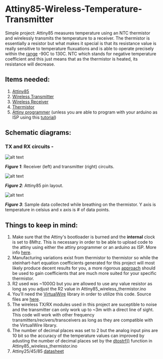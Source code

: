 # Attiny85-Wireless-Temperature-Transmitter
Simple project: Attiny85 measures temperature using an NTC thermistor and wirelessly transmits the temperature to a receiver. The thermistor is essentially a resistor but what makes it special is that its resistance value is really sensitive to temperature fluxuations and is able to operate precisely within the [range](https://en.wikipedia.org/wiki/Thermistor) -90C to 130C. NTC which stands for negative temperature coefficient and this just means that as the thermistor is heated, its resistance will decrease.


## Items needed:
1. [Attiny85](https://www.digikey.com/product-detail/en/microchip-technology/ATTINY85-20PU/ATTINY85-20PU-ND/735469)
2. [Wireless Transmitter](https://www.sparkfun.com/products/10534)
3. [Wireless Receiver](https://www.sparkfun.com/products/10532)
4. [Thermistor](https://www.amazon.com/dp/B0166I8IU8/ref=sxbs_sxwds-stppvp_1?pf_rd_m=ATVPDKIKX0DER&pf_rd_p=d45777d6-4c64-4117-8332-1659db52e64f&pd_rd_wg=ADRbg&pf_rd_r=A8ASCX6BYD7PA4J48Q08&pf_rd_s=desktop-sx-bottom-slot&pf_rd_t=301&pd_rd_i=B0166I8IU8&pd_rd_w=nMwGH&pf_rd_i=thermistor&pd_rd_r=f46062b6-13f6-497d-a697-d06e222f8b9a&ie=UTF8&qid=1534946766&sr=1)
5. [Attiny programmer](https://www.sparkfun.com/products/11801) (unless you are able to program with your arduino as ISP using this [tutorial](http://highlowtech.org/?p=1229))


## Schematic diagrams:
### TX and RX circuits -
![alt text](https://i.imgur.com/FVEJkpQ.png)

***Figure 1***: Receiver (left) and transmitter (right) circuits.

![alt text](https://i.imgur.com/Dk5PBPE.png)

***Figure 2***: Attiny85 pin layout.

![alt text](https://i.imgur.com/j8vSlox.png)

***Figure 3***: Sample data collected while breathing on the thermistor. Y axis is temperature in celsius and x axis is # of data points.

## Things to keep in mind:
1. Make sure that the Attiny's bootloader is burned and the **internal** clock is set to 8Mhz. This is necessary in order to be able to    upload code to the attiny using either the attiny programmer or an arduino as ISP. More info [here](http://highlowtech.org/?p=1695).
2. Manufacturing variations exist from thermistor to thermistor so while the steinhart-hart equation coefficients generated for this project
   will most likely produce decent results for you, a more rigorous [approach](   https://www.thinksrs.com/downloads/pdfs/applicationnotes/LDC%20Note%204%20NTC%20Calculator.pdf) should be used to gain coefficients that
   are much more suited for your specific thermistor.
3. R2 used was ~1000Ω but you are allowed to use any value resistor as long as you adjust the R2 value in Attiny85_wireless_thermistor.ino
4. You'll need the  [VirtualWire](http://www.airspayce.com/mikem/arduino/VirtualWire/index.html) library in order to utilize this code. Source files are [here](https://github.com/sparkfun/RF_Links).
5. The wireless TX/RX modules used in this project are suceptible to noise and the transmitter can only work up to ~3m with a direct        line of sight. This code will work with other frequency transmitters/recivers/transceivers as long as they are compatible with the
   VirtualWire library.
6. The number of decimal places was set to 2 but the analog input pins are 10 bit so the accuracy of the temperature values can improved by adusting the number of decimal places set by the [dtostrf()](https://www.microchip.com/webdoc/AVRLibcReferenceManual/group__avr__stdlib_1ga060c998e77fb5fc0d3168b3ce8771d42.html) function in Attiny85_wireless_thermistor.ino
7. Attiny25/45/85 [datasheet](http://ww1.microchip.com/downloads/en/DeviceDoc/Atmel-2586-AVR-8-bit-Microcontroller-ATtiny25-ATtiny45-ATtiny85_Datasheet-Summary.pdf)
